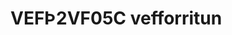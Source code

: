 # VEFÞ2VF05C vefforritun


<!--
#### 👋 [Undirbúningur og bjargir](https://github.com/vefumsjon/Namsefni/wiki)

#### 🧙💻 [Verkefni, námsefni og sýnidæmi](https://github.com/vefthroun/namsefni-/)

#### 🌈 Verkefnaskil: 

#### 🙋‍♀️ Stundatalfan er í [Innu](https://r.inna.is/) og einkunnir birtast þar.

-->

